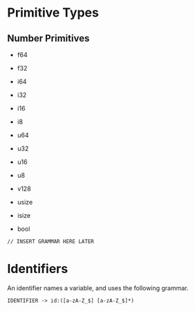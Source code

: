 # Primitive Types

## Number Primitives

- f64
- f32
  
- i64
- i32
- i16
- i8
  
- u64
- u32
- u16
- u8

- v128

- usize
- isize 

- bool

```
// INSERT GRAMMAR HERE LATER
```

# Identifiers

An identifier names a variable, and uses the following grammar.

```
IDENTIFIER -> id:([a-zA-Z_$] [a-zA-Z_$]*)
```
